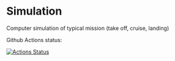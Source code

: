 # Simulation
Computer simulation of typical mission (take off, cruise, landing) 

Github Actions status:

[![Actions Status](https://github.com/SAVED-DSE-Project-TU-Delft-2020/simulation/workflows/pythonpackage/badge.svg)](https://github.com/SAVED-DSE-Project-TU-Delft-2020/simulation/actions)
